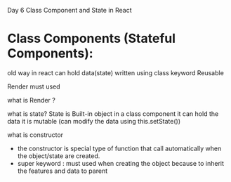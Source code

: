 Day 6 Class Component and State in React

# Class Components (Stateful Components):
old way in react
can hold data(state)
written using class keyword 
Reusable

Render must used 

what is Render ?



what is state?
State is Built-in object in a class component
it can hold the data
it is  mutable (can modify the data using this.setState())

what is constructor
- the constructor is special type of function that call automatically when the object/state are created.
- super keyword : must used when creating the object because to inherit the features and data to parent





